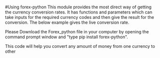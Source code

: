 #Using forex-python
This module provides the most direct way of getting the currency conversion rates. It has functions and parameters which can take inputs for the required currency codes and then give the result for the conversion. The below example gives the live conversion rate.

Please Download the Forex_python file in your computer by opening the command prompt window and "type pip install forex-python".

This code will help you convert any amount of money from one currency to other
